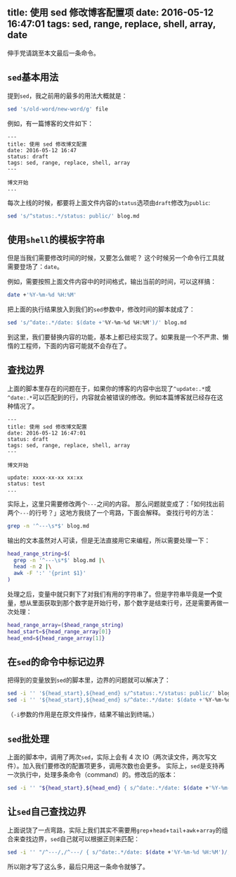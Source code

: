 title: 使用 sed 修改博客配置项
date: 2016-05-12 16:47:01
tags: sed, range, replace, shell, array, date
---

伸手党请跳至本文最后一条命令。

## `sed`基本用法

提到`sed`，我之前用的最多的用法大概就是：

```sh
sed 's/old-word/new-word/g' file
```

例如，有一篇博客的文件如下：

```text
---
title: 使用 sed 修改博文配置
date: 2016-05-12 16:47
status: draft
tags: sed, range, replace, shell, array
---

博文开始
...
```

每次上线的时候，都要将上面文件内容的`status`选项由`draft`修改为`public`:

```sh
sed 's/^status:.*/status: public/' blog.md
```

## 使用`shell`的模板字符串

但是当我们需要修改时间的时候，又要怎么做呢？
这个时候另一个命令行工具就需要登场了：`date`。

例如，需要按照上面文件内容中的时间格式，输出当前的时间，可以这样搞：

```sh
date +'%Y-%m-%d %H:%M'
```

把上面的执行结果放入到我们的`sed`参数中，修改时间的脚本就成了：

```sh
sed 's/^date:.*/date: $(date +'%Y-%m-%d %H:%M')/' blog.md
```

到这里，我们要替换内容的功能，基本上都已经实现了。如果我是一个不严肃、懒惰的工程师，下面的内容可能就不会存在了。

## 查找边界

上面的脚本里存在的问题在于，如果你的博客的内容中出现了`^update:.*`或`^date:.*`可以匹配到的行，内容就会被错误的修改。例如本篇博客就已经存在这种情况了。

```text
---
title: 使用 sed 修改博文配置
date: 2016-05-12 16:47:01
status: draft
tags: sed, range, replace, shell, array
---

博文开始

update: xxxx-xx-xx xx:xx
status: test
...
```

实际上，这里只需要修改两个`---`之间的内容。
那么问题就变成了：「如何找出前两个`---`的行号？」这地方我绕了一个弯路，下面会解释。
查找行号的方法：

```sh
grep -n '^---\s*$' blog.md
```

输出的文本虽然对人可读，但是无法直接用它来编程，所以需要处理一下：

```sh
head_range_string=$(
  grep -n '^---\s*$' blog.md |\
  head -n 2 |\
  awk -F ':' '{print $1}'
)
```

处理之后，变量中就只剩下了对我们有用的字符串了。但是字符串毕竟是**一个**变量，想从里面获取到那个数字是开始行号，那个数字是结束行号，还是需要再做一次处理：

```sh
head_range_array=($head_range_string)
head_start=${head_range_array[0]}
head_end=${head_range_array[1]}
```

## 在`sed`的命令中标记边界

把得到的变量放到`sed`的脚本里，边界的问题就可以解决了：

```sh
sed -i '' '${head_start},${head_end} s/^status:.*/status: public/' blog.md
sed -i '' '${head_start},${head_end} s/^date:.*/date: $(date +'%Y-%m-%d %H:%M')/' blog.md
```
（`-i`参数的作用是在原文件操作，结果不输出到终端。）

## `sed`批处理

上面的脚本中，调用了两次`sed`，实际上会有 4 次 IO（两次读文件，两次写文件）。加入我们要修改的配置项更多，调用次数也会更多。
实际上，`sed`是支持再一次执行中，处理多条命令（command）的。修改后的版本：

```sh
sed -i '' "${head_start},${head_end} { s/^date:.*/date: $(date +'%Y-%m-%d %H:%M')/; s/^status:.*/status: publish/; }" blog.md
```

## 让`sed`自己查找边界

上面说饶了一点弯路，实际上我们其实不需要用`grep`+`head`+`tail`+`awk`+`array`的组合来查找边界，`sed`自己就可以根据正则来匹配：

```sh
sed -i '' "/^---/,/^---/ { s/^date:.*/date: $(date +'%Y-%m-%d %H:%M')/; s/^status:.*/status: publish/; }" blog.md
```

所以刚才写了这么多，最后只用这一条命令就够了。
